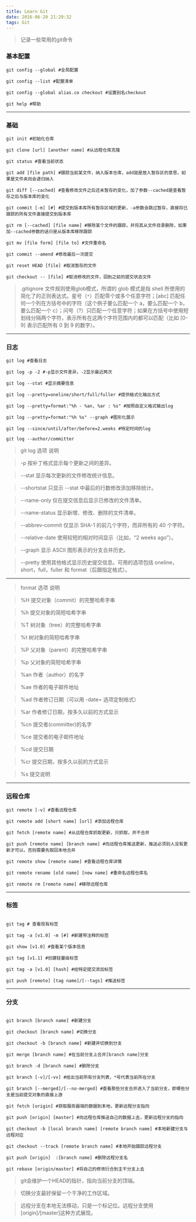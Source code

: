 ```yaml
---
title: Learn Git
date: 2016-06-20 21:29:32
tags: Git
---
```


> 记录一些常用的git命令

### 基本配置

```
git config --global #全局配置

git config --list #配置清单

git config --global alias.co checkout #设置别名checkout

git help #帮助

```
---

### 基础

```
git init #初始化仓库

git clone [url] [another name] #从远程仓库克隆

git status #查看当前状态

git add [file path] #跟踪当前某文件，纳入版本仓库，add就是放入暂存区的意思，如果是文件夹则会递归纳入

git diff [--cached] #查看修改文件之后还未暂存的变化，加了参数--cached是查看暂存之后与版本库的变化

git commit [-m] [#] #提交到版本库所有暂存区域的更新，-a参数会跳过暂存，直接将已跟踪的所有文件直接提交到版本库

git rm [--cached] [file name] #移除某个文件的跟踪，并将其从文件目录删除，如果加--cached参数的话只是从版本库移除跟踪

git mv [file form] [file to] #文件重命名

git commit --amend #修改最后一次提交

git reset HEAD [file] #取消暂存的文件

git checkout -- [file] #取消修改的文件，回到之前的提交状态文件

```

> .gitignore 文件规则使用glob模式，所谓的 glob 模式是指 shell 所使用的简化了的正则表达式。星号（`*`）匹配零个或多个任意字符；[abc] 匹配任何一个列在方括号中的字符（这个例子要么匹配一个 a，要么匹配一个 b，要么匹配一个 c）；问号（?）只匹配一个任意字符；如果在方括号中使用短划线分隔两个字符，表示所有在这两个字符范围内的都可以匹配（比如 [0-9] 表示匹配所有 0 到 9 的数字）。

---

### 日志

```
git log #查看日志

git log -p -2 #-p显示文件差异，-2显示最近两次

git log --stat #显示摘要信息

git log --pretty=oneline/short/full/fuller #提供格式化输出方式

git log --pretty=format:"%h - %an, %ar : %s" #按照自定义格式输出log

git log --pretty=format:"%h %s" --graph #图形化展示

git log --since/until/after/before=2.weeks #特定时间的log

git log --author/committer

```

> git log 选项 说明

> -p 按补丁格式显示每个更新之间的差异。

> --stat 显示每次更新的文件修改统计信息。

> --shortstat 只显示 --stat 中最后的行数修改添加移除统计。

> --name-only 仅在提交信息后显示已修改的文件清单。

> --name-status 显示新增、修改、删除的文件清单。

> --abbrev-commit 仅显示 SHA-1 的前几个字符，而非所有的 40 个字符。

> --relative-date 使用较短的相对时间显示（比如，“2 weeks ago”）。

> --graph 显示 ASCII 图形表示的分支合并历史。

> --pretty 使用其他格式显示历史提交信息。可用的选项包括 oneline，short，full，fuller 和 format（后跟指定格式）。

---

> format 选项 说明

> %H 提交对象（commit）的完整哈希字串

> %h 提交对象的简短哈希字串

> %T 树对象（tree）的完整哈希字串

> %t 树对象的简短哈希字串

> %P 父对象（parent）的完整哈希字串

> %p 父对象的简短哈希字串

> %an 作者（author）的名字

> %ae 作者的电子邮件地址

> %ad 作者修订日期（可以用 -date= 选项定制格式）

> %ar 作者修订日期，按多久以前的方式显示

> %cn 提交者(committer)的名字

> %ce 提交者的电子邮件地址

> %cd 提交日期

> %cr 提交日期，按多久以前的方式显示

> %s 提交说明

---

### 远程仓库

```
git remote [-v] #查看远程仓库

git remote add [short name] [url] #添加远程仓库

git fetch [remote name] #从远程仓库抓取更新，只抓取，并不合并

git push [remote name] [branch name] #向远程仓库推送更新，推送必须别人没有更新才可以，否则需要先取回本地合并

git remote show [remote name] #查看远程仓库详情

git remote rename [old name] [new name] #重命名远程仓库名

git remote rm [remote name] #移除远程仓库

```

---

### 标签

```

git tag # 查看现有标签

git tag -a [v1.0] -m [#] #新建带注释的标签

git show [v1.0] #查看某个版本信息

git tag [v1.1] #创建轻量级标签

git tag -a [v1.0] [hash] #给特定提交添加标签

git push [remote] [tag name]/[--tags] #推送标签

```
---

### 分支

```

git branch [branch name] #新建分支

git checkout [branch name] #切换分支

git checkout -b [branch name] #新建并切换到分支

git merge [branch name] #在当前分支上合并[branch name]分支

git branch -d [branch name] #删除分支

git branch [-v]/[-vv] #给出当前所有分支列表，*号代表当前所在分支

git branch [--merged]/[--no-merged] #查看那些分支合并进入了当前分支，即哪些分支是当前提交对象的直接上游

git fetch [origin] #获取服务器端的数据到本地，更新远程分支指向

git push [origin] [master] #向远程仓库推送自己的数据上去，更新远程分支的指向

git checkout -b [local branch name] [remote branch name] #本地新建分支与远程对应

git checkout --track [remote branch name] #本地开始跟踪远程分支

git push [origin]  :[branch name] #删除远程分支名

git rebase [origin/master] #将自己的修改衍合到主干分支上去

```
> git会维护一个HEAD的指针，指向当前分支的顶端。

> 切换分支最好保留一个干净的工作区域。

> 远程分支在本地无法移动，只是一个标记位。远程分支使用[origin]/[master]这种方式展现。
